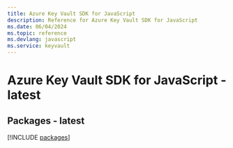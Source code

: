 ```yaml
---
title: Azure Key Vault SDK for JavaScript
description: Reference for Azure Key Vault SDK for JavaScript
ms.date: 06/04/2024
ms.topic: reference
ms.devlang: javascript
ms.service: keyvault
---
```

# Azure Key Vault SDK for JavaScript - latest
## Packages - latest
[!INCLUDE [packages](key-vault-index.md)]